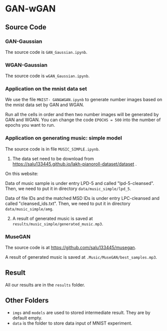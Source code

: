 # GAN-wGAN

## Source Code

### GAN-Gaussian

The source code is `GAN_Gaussian.ipynb`.

### WGAN-Gaussian

The source code is `wGAN_Gaussian.ipynb`.

### Application on the mnist data set

We use the file `MNIST- GAN&WGAN.ipynb` to generate number images based on the mnist data set by GAN and WGAN.

Run all the cells in order and then two number images will be generated by GAN and WGAN. You can change the code `EPOCHS = 500` into the number of epochs you want to run.

### Application on generating music: simple model

The source code is in file `MUSIC_SIMPLE.ipynb`.

1. The data set need to be download from https://salu133445.github.io/lakh-pianoroll-dataset/dataset .

On this website:

Data of music sample is under entry LPD-5 and called "lpd-5-cleansed". Then, we need to put it in  directory `data/music_simple/lpd_5`.

Data of file IDs and the matched MSD IDs is under entry LPC-cleansed and called "cleansed_ids.txt". Then, we need to put it in  directory `data/music_simple/amg`.

2. A result of generated music is saved at `results/music_simple/generated_music.mp3`.

### MuseGAN

The source code is at https://github.com/salu133445/musegan.

A result of generated music is saved at `.Music/MuseGAN/best_samples.mp3`.

## Result

All our results are in the `results` folder.

## Other Folders

-   `imgs` and `models` are used to stored intermediate result. They are by default empty.
-   `data` is the folder to store data input of MNIST experiment.
